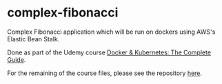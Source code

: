 # complex-fibonacci

Complex Fibonacci application which will be run on dockers using AWS's Elastic Bean Stalk. 

Done as part of the Udemy course [Docker & Kubernetes: The Complete Guide](https://www.udemy.com/course/docker-and-kubernetes-the-complete-guide/). 

For the remaining of the course files, please see the repository [here](https://github.com/AhmadHatziq/docker-k8s-complete-guide). 